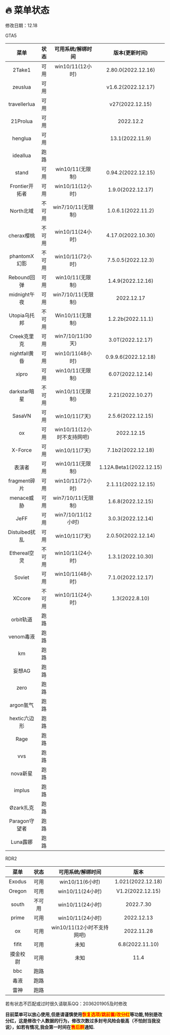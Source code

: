 # 🔥 菜单状态

修改日期：12.18

GTA5

|      菜单      |  状态 |  可用系统/解绑时间   |  版本(更新时间)      |
| :----------: | :----: | :-----------------: | :-----------------: |
|    2Take1    | 可用 |    win10/11(12小时)   |  2.80.0(2022.12.16) |
|    zeuslua   | 可用 |                     | v1.6.2(2022.12.17) |
| travellerlua | 可用 |                     |   v27(2022.12.15)   |
|   21Prolua   | 可用 |                     |      2022.12.2     |
|    henglua   | 可用 |                     |  13.1(2022.11.9)  |
|   ideallua   | 跑路 |                     |                     |
|     stand    | 可用 |   win10/11(无限制)   |  0.94.2(2022.12.15) |
|Frontier开拓者|  可用 |    win10/11(12小时)   |  1.9.0(2022.12.17)  |
|  North北域   | 不可用 |   win7/10/11(无限制)   |  1.0.6.1(2022.11.2)  |
|  cherax樱桃  | 不可用 |    win10/11(24小时)   |  4.17.0(2022.10.30)  |
| phantomX幻影 |  不可用 |    win10/11(72小时)   |  7.5.0.5(2022.12.3) |
|  Rebound回弹 |  可用 |   win10/11(无限制)   |  1.4.9(2022.12.16)  |
| midnight午夜 |  可用 |  win7/10/11(无限制)  |      2022.12.17     |
| Utopia乌托邦 | 不可用 |    Win10/11(无限制)    |  1.2.2b(2022.11.1) |
|  Creek克里克 | 可用  |   win7/10/11(30天)    |3.0T(2022.12.17)|
| nightfall黄昏|  可用 |    win10/11(48小时)   | 0.9.9.6(2022.12.18) |
|    xipro   |  可用 |    win10/11(无限制)    |   6.07(2022.12.14)  |
| darkstar暗星 |  不可用 |    win10/11(无限制)  |   2.21(2022.10.27)  |
|    SasaVN    |  可用 |     win10/11(7天)   |  2.5.6(2022.12.15)  |
|    ox    |  可用 |win10/11(12小时不支持网吧)|      2022.12.15     |
|    X-Force   | 可用 |     win10/11(7天)    |   7.1b2(2022.12.18)  |
|     表演者  |  可用 |    win10/11(无限制) |  1.12A.Beta1(2022.12.15)  |
| fragment碎片 |  可用 |    win10/11(72小时)   |  2.1.11(2022.12.15)  |
|  menace威胁  |  可用 |  win7/10/11(无限制)  |  1.6.8(2022.12.15)  |
|     JeFF     |  可用 |  win7/10/11(12小时) |  3.0.3(2022.12.14)  |
| Distuibed扰乱|  可用 |     win10/11(7天)    |  2.0.50(2022.12.14) |
| Ethereal空灵 | 不可用 |    win10/11(24小时)   |  1.3.1(2022.10.30) |
|    Soviet    |  可用 |   win10/11(48小时)  |  7.1.0(2022.12.17)  |
|    XCcore    | 不可用 |   win10/11(24小时)  |   1.3(2022.8.10)  |
|   orbit轨道  |  跑路 |                     |                     |
|   venom毒液  |  跑路 |                     |                     |
|      km      |  跑路 |                     |                     |
|    妄想AG    |  跑路 |                     |                     |
|     zero     |  跑路 |                     |                     |
|   argon氩气  |  跑路 |                     |                     |
|  hextic六边形 |  跑路 |                     |                     |
|     Rage     |  跑路 |                     |                     |
|      vvs     |  跑路 |                     |                     |
|   nova新星   |  跑路 |                     |                     |
|    implus    |  跑路 |                     |                     |
|   Øzark扎克  |  跑路 |                     |                     |
| Paragon守望者 |  跑路 |                     |                     |
|   Luna露娜   |  跑路 |                     |                     |

RDR2

|   菜单   |  状态 |      可用系统/解绑时间      |        版本        |
| :----: | :---: | :-----------------: | :--------------: |
| Exodus |  可用 |    win10/11(6小时)    | 1.021(2022.12.18) |
|Oregon  |  可用 |    win10/11(24小时)  |V1.2(2022.12.15)|
|  south | 不可用 |    win10/11(24小时)   |     2022.7.30    |
|  prime |  可用 |    win10/11(24小时)   |    2022.12.13    |
|   ox   |  可用 | win10/11(12小时不支持网吧) |     2022.11.28    |
|  fifit |  可用 |          未知         |   6.8(2022.11.10)  |
|  摸金校尉  |  可用 |          未知         |       11.4       |
|   bbc  |  跑路 |                     |                  |
|   毒液   |  跑路 |                     |                  |
|   雷神   |  跑路 |                     |                  |

若有状态不匹配或过时很久请联系QQ：2036201905及时修改

**目前菜单可以放心使用,但是请谨慎使用**<mark style="color:red;">**恢复选项/跳前置/改分红**</mark>**等功能,特别是改分红，这是修改个人数据的行为，修改次数过多封号风险会极高（不怕封当我没说），如若有情况,我会第一时间在**<mark style="color:red;">**售后群**</mark>**通知.**
